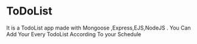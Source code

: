 # ToDoList
It is a TodoList app made with Mongoose ,Express,EJS,NodeJS .
You Can Add Your Every TodoList According To your Schedule

